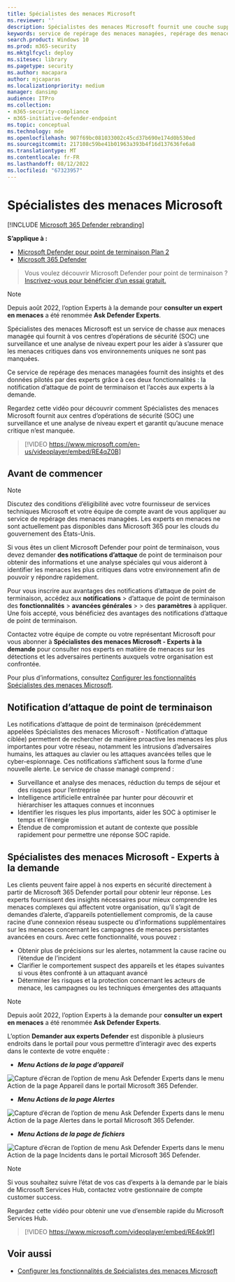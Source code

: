 ```yaml
---
title: Spécialistes des menaces Microsoft
ms.reviewer: ''
description: Spécialistes des menaces Microsoft fournit une couche supplémentaire d’expertise pour Microsoft Defender pour point de terminaison.
keywords: service de repérage des menaces managées, repérage des menaces managées, service de détection et de réponse managée (MDR), MTE, Spécialistes des menaces Microsoft, notification d’attaque de point de terminaison, notification d’attaque de point de terminaison, experts Ask Defender
search.product: Windows 10
ms.prod: m365-security
ms.mktglfcycl: deploy
ms.sitesec: library
ms.pagetype: security
ms.author: macapara
author: mjcaparas
ms.localizationpriority: medium
manager: dansimp
audience: ITPro
ms.collection:
- m365-security-compliance
- m365-initiative-defender-endpoint
ms.topic: conceptual
ms.technology: mde
ms.openlocfilehash: 907f69bc081033002c45cd37b690e174d0b530ed
ms.sourcegitcommit: 217108c59be41b01963a393b4f16d137636fe6a8
ms.translationtype: MT
ms.contentlocale: fr-FR
ms.lasthandoff: 08/12/2022
ms.locfileid: "67323957"
---
```

# <a name="microsoft-threat-experts"></a>Spécialistes des menaces Microsoft

[!INCLUDE [Microsoft 365 Defender rebranding](../../includes/microsoft-defender.md)]

**S’applique à :**
- [Microsoft Defender pour point de terminaison Plan 2](https://go.microsoft.com/fwlink/p/?linkid=2154037)
- [Microsoft 365 Defender](https://go.microsoft.com/fwlink/?linkid=2118804)

> Vous voulez découvrir Microsoft Defender pour point de terminaison ? [Inscrivez-vous pour bénéficier d’un essai gratuit.](https://signup.microsoft.com/create-account/signup?products=7f379fee-c4f9-4278-b0a1-e4c8c2fcdf7e&ru=https://aka.ms/MDEp2OpenTrial?ocid=docs-wdatp-exposedapis-abovefoldlink)

> [!NOTE]
> Depuis août 2022, l’option Experts à la demande pour **consulter un expert en menaces** a été renommée **Ask Defender Experts**.

Spécialistes des menaces Microsoft est un service de chasse aux menaces managée qui fournit à vos centres d’opérations de sécurité (SOC) une surveillance et une analyse de niveau expert pour les aider à s’assurer que les menaces critiques dans vos environnements uniques ne sont pas manquées.

Ce service de repérage des menaces managées fournit des insights et des données pilotés par des experts grâce à ces deux fonctionnalités : la notification d’attaque de point de terminaison et l’accès aux experts à la demande.

Regardez cette vidéo pour découvrir comment Spécialistes des menaces Microsoft fournit aux centres d’opérations de sécurité (SOC) une surveillance et une analyse de niveau expert et garantit qu’aucune menace critique n’est manquée. 
> [!VIDEO https://www.microsoft.com/en-us/videoplayer/embed/RE4qZ0B]

## <a name="before-you-begin"></a>Avant de commencer

> [!NOTE]
> Discutez des conditions d’éligibilité avec votre fournisseur de services techniques Microsoft et votre équipe de compte avant de vous appliquer au service de repérage des menaces managées.
> Les experts en menaces ne sont actuellement pas disponibles dans Microsoft 365 pour les clouds du gouvernement des États-Unis.

Si vous êtes un client Microsoft Defender pour point de terminaison, vous devez demander **des notifications d’attaque** de point de terminaison pour obtenir des informations et une analyse spéciales qui vous aideront à identifier les menaces les plus critiques dans votre environnement afin de pouvoir y répondre rapidement.

Pour vous inscrire aux avantages des notifications d’attaque de point de terminaison, accédez aux **notifications** \> d’attaque de point de terminaison des **fonctionnalités** \> **avancées générales** \>  \> des **paramètres** à appliquer. Une fois accepté, vous bénéficiez des avantages des notifications d’attaque de point de terminaison.

Contactez votre équipe de compte ou votre représentant Microsoft pour vous abonner à **Spécialistes des menaces Microsoft - Experts à la demande** pour consulter nos experts en matière de menaces sur les détections et les adversaires pertinents auxquels votre organisation est confrontée.

Pour plus d’informations, consultez [Configurer les fonctionnalités Spécialistes des menaces Microsoft](/microsoft-365/security/defender-endpoint/configure-microsoft-threat-experts#before-you-begin).

## <a name="endpoint-attack-notification"></a>Notification d’attaque de point de terminaison

Les notifications d’attaque de point de terminaison (précédemment appelées Spécialistes des menaces Microsoft - Notification d’attaque ciblée) permettent de rechercher de manière proactive les menaces les plus importantes pour votre réseau, notamment les intrusions d’adversaires humains, les attaques au clavier ou les attaques avancées telles que le cyber-espionnage. Ces notifications s’affichent sous la forme d’une nouvelle alerte. Le service de chasse managé comprend :

- Surveillance et analyse des menaces, réduction du temps de séjour et des risques pour l’entreprise
- Intelligence artificielle entraînée par hunter pour découvrir et hiérarchiser les attaques connues et inconnues
- Identifier les risques les plus importants, aider les SOC à optimiser le temps et l’énergie
- Étendue de compromission et autant de contexte que possible rapidement pour permettre une réponse SOC rapide.

## <a name="microsoft-threat-experts---experts-on-demand"></a>Spécialistes des menaces Microsoft - Experts à la demande

Les clients peuvent faire appel à nos experts en sécurité directement à partir de Microsoft 365 Defender portail pour obtenir leur réponse. Les experts fournissent des insights nécessaires pour mieux comprendre les menaces complexes qui affectent votre organisation, qu’il s’agit de demandes d’alerte, d’appareils potentiellement compromis, de la cause racine d’une connexion réseau suspecte ou d’informations supplémentaires sur les menaces concernant les campagnes de menaces persistantes avancées en cours. Avec cette fonctionnalité, vous pouvez :

- Obtenir plus de précisions sur les alertes, notamment la cause racine ou l’étendue de l’incident
- Clarifier le comportement suspect des appareils et les étapes suivantes si vous êtes confronté à un attaquant avancé
- Déterminer les risques et la protection concernant les acteurs de menace, les campagnes ou les techniques émergentes des attaquants

> [!NOTE]
> Depuis août 2022, l’option Experts à la demande pour **consulter un expert en menaces** a été renommée **Ask Defender Experts**.

L’option **Demander aux experts Defender** est disponible à plusieurs endroits dans le portail pour vous permettre d’interagir avec des experts dans le contexte de votre enquête :

- ***Menu Actions de la page d’appareil***

![Capture d’écran de l’option de menu Ask Defender Experts dans le menu Action de la page Appareil dans le portail Microsoft 365 Defender.](../../media/mte/device-page-actions-menu.png)

- ***Menu Actions de la page Alertes***

![Capture d’écran de l’option de menu Ask Defender Experts dans le menu Action de la page Alertes dans le portail Microsoft 365 Defender.](../../media/mte/alerts-page-actions-menu.png)

- ***Menu Actions de la page de fichiers***

![Capture d’écran de l’option de menu Ask Defender Experts dans le menu Action de la page Incidents dans le portail Microsoft 365 Defender.](../../media/mte/incidents-page-actions-menu.png)

> [!NOTE]
> Si vous souhaitez suivre l’état de vos cas d’experts à la demande par le biais de Microsoft Services Hub, contactez votre gestionnaire de compte customer success.

Regardez cette vidéo pour obtenir une vue d’ensemble rapide du Microsoft Services Hub.

> [!VIDEO https://www.microsoft.com/videoplayer/embed/RE4pk9f]

## <a name="see-also"></a>Voir aussi

- [Configurer les fonctionnalités de Spécialistes des menaces Microsoft](configure-microsoft-threat-experts.md)

